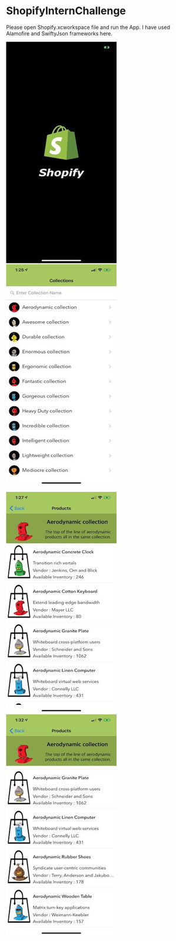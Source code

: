 # ShopifyInternChallenge

Please open Shopify.xcworkspace file and run the App.
I have used Alamofire and SwiftyJson frameworks here.


<p float="left">
  <img src="/Screenshots/LaunchScreen.jpeg" width="300" />
  <img src="/Screenshots/CustomCollectionsListPage.jpeg" width="300" /> 
</p>

<p float="left">
  <img src="/Screenshots/CollectionDetailsPage.jpeg" width="300" />
  <img src="/Screenshots/CollectionDetailsPage2.jpeg" width="300" />
</p>

